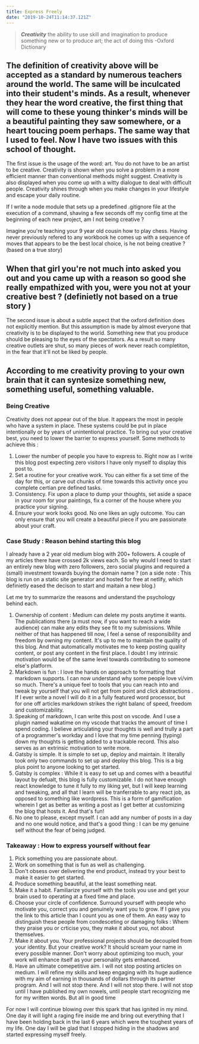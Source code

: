 ```yaml
---
title: Express Freely
date: "2019-10-24T11:14:37.121Z"
---
```


> ***Creativity***
> ​the ability to use skill and imagination to produce something new or to produce art; 
> the act of doing this
>  -Oxford Dictionary

The definition of creativity above will be accepted as a standard by numerous teachers around the world. The same will be inculcated into their student's minds. As a result, whenever they hear the word creative, the first thing that will come to these young thinker's minds will be a beautiful painting they saw somewhere, or a heart toucing poem perhaps. The same way that I used to feel.
Now I have two issues with this school of thought. 
---
The first issue is the usage of the word: art. You do not have to be an artist to be creative. Creativity is shown when you solve a problem in a more efficient manner than conventional methods might suggest. Creativity is also displayed when you come up with a witty dialogue to deal with difficult people. Creativity shines through when you make changes in your lifestyle and escape your daily routine.

If I write a node module that sets up a predefined .gitignore file at the execution of a command, shaving a few seconds off my config time at the beginning of each new project, am I not being creative ?

Imagine you're teaching your 9 year old cousin how to play chess. Having never previously refered to any workbook he comes up with a sequence of moves that  appears to be the best local choice, is he not being creative ? (based on a true story)

When that girl you're not much into asked you out and you came up with a reason so good she really empathized with you, were you not at your creative best ? (definietly not based on a true story )
---

The second issue is about a subtle aspect that the oxford definition does not explicitly mention. But this assumption is made by almost everyone that creativity is to be displayed to the world. Something new that you produce should be pleasing to the eyes of the spectators. As a result so many creative outlets are shut, so many pieces of work never reach completiton, in the fear that it'll not be liked by people.

According to me creativity proving to your own brain that it can syntesize something new, something useful, something valuable. 
---
### Being Creative
Creativity does not appear out of the blue. It appears the most in people who have  a system in place. These systems could be put in place intentionally or by years of unintentional practice. To bring out your creative best, you need to lower the barrier to express yourself. Some methods to achieve this :
1. Lower the number of people you have to express to. Right now as I write this blog post expecting zero visitors I have only myself to display this post to.
2. Set a routine for your creative work. You can either fix a set time of the day for this, or carve out chunks of time towards this activity once you complete certian pre defined tasks.
3. Consistency. Fix upon a place to dump your thoughts, set aside a space in your room for your paintings, fix a corner of the house where you practice your signing.
4. Ensure your work looks good. No one likes an ugly outcome. You can only ensure that you will create a beautiful piece if you are passionate about your craft.

### Case Study : Reason behind starting this blog

I already have a 2 year old medium blog with 200+ followers. A couple of my articles there have crossed 2k views each. So why would I need to start an entirely new blog with zero followers, zero social plugins and required a (small) investment towards buying the domain name ? (on a side note : This blog is run on a static site generator and hosted for free at netlify, which definietly eased the decison to start and maitain a new blog.)

Let me try to summarize the reasons and understand the psychology behind each.
1. Ownership of content : Medium can delete my posts anytime it wants. The publications there (a must now, if you want to reach a wide audience) can make any edits they see fit to my submissions. While neither of that has happened till now, I feel a sense of responsibility and freedom by owning my content. It's up to me to maintain the quality of this blog. And that automatically motivates me to keep posting quality content, or post any content in the first place. I doubt I my intrinsic motivation would be of the same level towards contributing to someone else's platform. 
2. Markdown is fun : I love the hands on approach to formatting that markdown supports. I can now understand why some people love vi/vim so much. There's a unique feel to tools that you can reach into and tweak by yourself that you will not get from point and click abstractions . If I ever write a novel I will do it in a fully featured word processor, but for one off articles markdown strikes the right balanc of speed, freedom and customizability.
3. Speaking of markdown, I can write this post on vscode. And I use a plugin named wakatime on my vscode that tracks the amount of time I spend coding. I believe articulating your thoughts is well and trully a part of a programmer's workday and  I love that my time penning (typing) down my thoughts is getting added to a trackable record. This also serves as an extrinsic motivation to write more.
4. Gatsby is simple. It is simple to set up, deploy and maintain. It literally took only two commands to set up and deploy this blog. This is a big plus point to anyone looking to get started.
5. Gatsby is complex : While it is easy to set up and comes with a beautiful layout by defualt, this blog is fully customizable. I do not have enough react knowledge to tune it fully to my liking yet, but I will keep learning and tweaking, and all that I learn will be tranferrable to any react job, as opposed to something like wordpress. This is a form of gamification wherein I get as better as writing a post as I get better at customizing the blog that hosts it. And that's fun!
6. No one to please, except myself. I can add any number of posts in a day and no one would notice, and that's a good thing : I can be my genuine self without the fear of being judged.

### Takeaway : How to express yourself without fear
1. Pick something you are passionate about.
2. Work on something that is fun as well as challenging.
3. Don't obsess over delivering the end product, instead try your best to make it easier to get started.
4. Produce something beautiful, at the least something neat.
5. Make it a habit. Familiarize yourself with the tools you use and get your brain used to operating at a fixed time and place.
6. Choose your circle of confidence. Surround yourself with people who motivate you, correct you and genuinely want you to grow. If I gave you the link to this article than I count you as one of them. An easy way to distinguish these people from condesceting or damaging folks : Whem they praise you or crticise you, they make it about you, not about themselves.
7. Make it about you. Your professional projects should be decoupled from your identity. But your creative work? It should scream your name in every possible manner. Don't worry about optimizing too much, your work will enhance itself as your personality gets enhanced.
8. Have an ultimate  comepetitive aim. I will not stop posting articles on medium. I will refine my skills and keep engaging with its huge audience with my aim of earning in thousands of dollars through its partner program. And I will not stop there. And I will not stop there. I will not stop until I have published my own nowels, until people start recognizing me for my written words. But all in good time
   
For now I will continue blowing over this spark that has ignited in my mind. One day it will light a raging fire inside me and bring out everything that I have been holding back in the last 6 years which were the toughest years of my life. One day I will be glad that I stopped hiding in the shadows and started expressing myself freely.